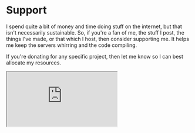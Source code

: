 <h1 id="section">Support</h1>

<div>

I spend quite a bit of money and time doing stuff on the internet, but that isn't necessarily sustainable. So, if you're a fan of me, the stuff I post, the things I've made, or that which I host, then consider supporting me. It helps me keep the servers whirring and the code compiling.

If you're donating for any specific project, then let me know so I can best allocate my resources.

<iframe src="https://ko-fi.com/valence/?hidefeed=true&widget=true&embed=true&preview=true"></iframe>

</div>
